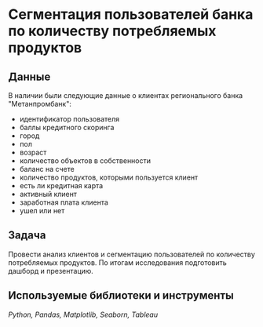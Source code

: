# Сегментация пользователей банка по количеству потребляемых продуктов

## Данные
В наличии были следующие данные о клиентах регионального банка "Метанпромбанк":

* идентификатор пользователя
* баллы кредитного скоринга
* город
* пол
* возраст
* количество объектов в собственности
* баланс на счете
* количество продуктов, которыми пользуется клиент
* есть ли кредитная карта
* активный клиент
* заработная плата клиента
* ушел или нет

## Задача

Провести анализ клиентов и сегментацию пользователей по количеству потребляемых продуктов. По итогам исследования подготовить дашборд и презентацию.

## Используемые библиотеки и инструменты
*Python, Pandas, Matplotlib, Seaborn, Tableau*
